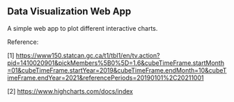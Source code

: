 ## Data Visualization Web App

A simple web app to plot different interactive charts.


Reference: 

[1] https://www150.statcan.gc.ca/t1/tbl1/en/tv.action?pid=1410020901&pickMembers%5B0%5D=1.6&cubeTimeFrame.startMonth=01&cubeTimeFrame.startYear=2019&cubeTimeFrame.endMonth=10&cubeTimeFrame.endYear=2021&referencePeriods=20190101%2C20211001

[2] https://www.highcharts.com/docs/index

